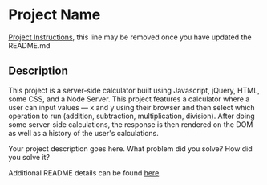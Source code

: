 # Project Name

[Project Instructions](./INSTRUCTIONS.md), this line may be removed once you have updated the README.md

## Description

This project is a server-side calculator built using Javascript, jQuery, HTML, some CSS, and a Node Server. This project features a calculator where a user can input values — x and y using their browser and then select which operation to run (addition, subtraction, multiplication, division). After doing some server-side calculations, the response is then rendered on the DOM as well as a history of the user's calculations.

Your project description goes here. What problem did you solve? How did you solve it?

Additional README details can be found [here](https://github.com/PrimeAcademy/readme-template/blob/master/README.md).
